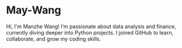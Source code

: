 # May-Wang
Hi, I'm Manzhe Wang!
I’m passionate about data analysis and finance, currently diving deeper into Python projects. I joined GitHub to learn, collaborate, and grow my coding skills.
